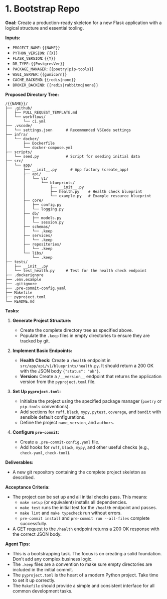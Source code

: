 # 1. Bootstrap Repo

**Goal:** Create a production-ready skeleton for a new Flask application with a logical structure and essential tooling.

**Inputs:**
*   `PROJECT_NAME`: `{{NAME}}`
*   `PYTHON_VERSION`: `{{X}}`
*   `FLASK_VERSION`: `{{Y}}`
*   `DB_TYPE`: `{{PostgresVer}}`
*   `PACKAGE_MANAGER`: `{{poetry|pip-tools}}`
*   `WSGI_SERVER`: `{{gunicorn}}`
*   `CACHE_BACKEND`: `{{redis|none}}`
*   `BROKER_BACKEND`: `{{redis|rabbitmq|none}}`

**Proposed Directory Tree:**

```
/{{NAME}}/
├── .github/
│   ├── PULL_REQUEST_TEMPLATE.md
│   └── workflows/
│       └── ci.yml
├── .vscode/
│   └── settings.json      # Recommended VSCode settings
├── infra/
│   └── docker/
│       ├── Dockerfile
│       └── docker-compose.yml
├── scripts/
│   └── seed.py            # Script for seeding initial data
├── src/
│   └── app/
│       ├── __init__.py      # App factory (create_app)
│       ├── api/
│       │   └── v1/
│       │       └── blueprints/
│       │           ├── __init__.py
│       │           ├── health.py    # Health check blueprint
│       │           └── example.py   # Example resource blueprint
│       ├── core/
│       │   ├── config.py
│       │   └── logging.py
│       ├── db/
│       │   ├── models.py
│       │   └── session.py
│       ├── schemas/
│       │   └── .keep
│       ├── services/
│       │   └── .keep
│       ├── repositories/
│       │   └── .keep
│       └── libs/
│           └── .keep
├── tests/
│   ├── __init__.py
│   └── test_health.py     # Test for the health check endpoint
├── .dockerignore
├── .env.example
├── .gitignore
├── .pre-commit-config.yaml
├── Makefile
├── pyproject.toml
└── README.md
```

**Tasks:**

1.  **Generate Project Structure:**
    *   Create the complete directory tree as specified above.
    *   Populate the `.keep` files in empty directories to ensure they are tracked by git.

2.  **Implement Basic Endpoints:**
    *   **Health Check:** Create a `/health` endpoint in `src/app/api/v1/blueprints/health.py`. It should return a 200 OK with the JSON body `{"status": "ok"}`.
    *   **Version:** Create a `/__version__` endpoint that returns the application version from the `pyproject.toml` file.

3.  **Set Up `pyproject.toml`:**
    *   Initialize the project using the specified package manager (`poetry` or `pip-tools` conventions).
    *   Add sections for `ruff`, `black`, `mypy`, `pytest`, `coverage`, and `bandit` with sensible default configurations.
    *   Define the project `name`, `version`, and `authors`.

4.  **Configure `pre-commit`:**
    *   Create a `.pre-commit-config.yaml` file.
    *   Add hooks for `ruff`, `black`, `mypy`, and other useful checks (e.g., `check-yaml`, `check-toml`).

**Deliverables:**
*   A new git repository containing the complete project skeleton as described.

**Acceptance Criteria:**
*   The project can be set up and all initial checks pass. This means:
    *   `make setup` (or equivalent) installs all dependencies.
    *   `make test` runs the initial test for the `/health` endpoint and passes.
    *   `make lint` and `make typecheck` run without errors.
    *   `pre-commit install` and `pre-commit run --all-files` complete successfully.
*   A GET request to the `/health` endpoint returns a 200 OK response with the correct JSON body.

**Agent Tips:**
*   This is a bootstrapping task. The focus is on creating a solid foundation. Don't add any complex business logic.
*   The `.keep` files are a convention to make sure empty directories are included in the initial commit.
*   The `pyproject.toml` is the heart of a modern Python project. Take time to set it up correctly.
*   The `Makefile` should provide a simple and consistent interface for all common development tasks.
